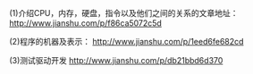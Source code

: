 (1)介绍CPU，内存，硬盘，指令以及他们之间的关系的文章地址：http://www.jianshu.com/p/f86ca5072c5d

(2)程序的机器及表示：  http://www.jianshu.com/p/1eed6fe682cd

(3)测试驱动开发 http://www.jianshu.com/p/db21bbd6d370
